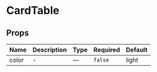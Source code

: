 # CardTable

## Props

<!-- @vuese:CardTable:props:start -->
|Name|Description|Type|Required|Default|
|---|---|---|---|---|
|color|-|—|`false`|light|

<!-- @vuese:CardTable:props:end -->


